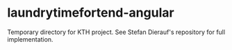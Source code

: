 # laundrytimefortend-angular

Temporary directory for KTH project. See Stefan Dierauf's repository for full implementation.
